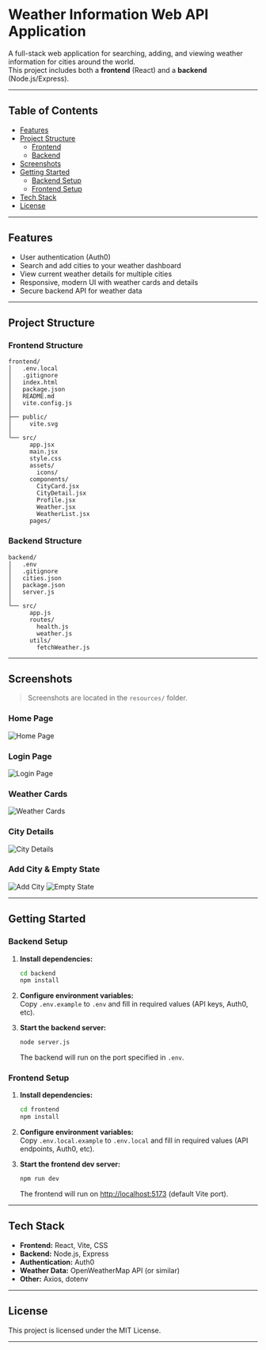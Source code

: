 # Weather Information Web API Application

A full-stack web application for searching, adding, and viewing weather information for cities around the world.  
This project includes both a **frontend** (React) and a **backend** (Node.js/Express).

---

## Table of Contents

- [Features](#features)
- [Project Structure](#project-structure)
  - [Frontend](#frontend-structure)
  - [Backend](#backend-structure)
- [Screenshots](#screenshots)
- [Getting Started](#getting-started)
  - [Backend Setup](#backend-setup)
  - [Frontend Setup](#frontend-setup)
- [Tech Stack](#tech-stack)
- [License](#license)

---

## Features

- User authentication (Auth0)
- Search and add cities to your weather dashboard
- View current weather details for multiple cities
- Responsive, modern UI with weather cards and details
- Secure backend API for weather data

---

## Project Structure

### Frontend Structure

```
frontend/
│   .env.local
│   .gitignore
│   index.html
│   package.json
│   README.md
│   vite.config.js
│
├── public/
│     vite.svg
│
└── src/
      app.jsx
      main.jsx
      style.css
      assets/
        icons/
      components/
        CityCard.jsx
        CityDetail.jsx
        Profile.jsx
        Weather.jsx
        WeatherList.jsx
      pages/
```

### Backend Structure

```
backend/
│   .env
│   .gitignore
│   cities.json
│   package.json
│   server.js
│
└── src/
      app.js
      routes/
        health.js
        weather.js
      utils/
        fetchWeather.js
```

---

## Screenshots

> Screenshots are located in the `resources/` folder.

### Home Page

![Home Page](resources/Screenshot_14-9-2025_154728_localhost.jpeg)

### Login Page

![Login Page](resources/Screenshot_14-9-2025_154746_dev-eyo45wtq47mwp1qa.us.auth0.com.jpeg)

### Weather Cards

![Weather Cards](resources/Screenshot_14-9-2025_15481_localhost.jpeg)

### City Details

![City Details](resources/Screenshot_14-9-2025_154837_localhost.jpeg)

### Add City & Empty State

![Add City](resources/Screenshot_14-9-2025_154924_localhost.jpeg)
![Empty State](resources/Screenshot_14-9-2025_15495_localhost.jpeg)

---

## Getting Started

### Backend Setup

1. **Install dependencies:**
   ```bash
   cd backend
   npm install
   ```
2. **Configure environment variables:**  
   Copy `.env.example` to `.env` and fill in required values (API keys, Auth0, etc).

3. **Start the backend server:**
   ```bash
   node server.js
   ```
   The backend will run on the port specified in `.env`.

### Frontend Setup

1. **Install dependencies:**
   ```bash
   cd frontend
   npm install
   ```
2. **Configure environment variables:**  
   Copy `.env.local.example` to `.env.local` and fill in required values (API endpoints, Auth0, etc).

3. **Start the frontend dev server:**
   ```bash
   npm run dev
   ```
   The frontend will run on [http://localhost:5173](http://localhost:5173) (default Vite port).

---

## Tech Stack

- **Frontend:** React, Vite, CSS
- **Backend:** Node.js, Express
- **Authentication:** Auth0
- **Weather Data:** OpenWeatherMap API (or similar)
- **Other:** Axios, dotenv

---

## License

This project is licensed under the MIT License.

---
